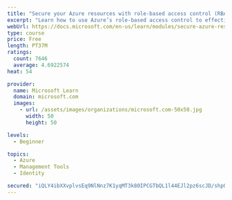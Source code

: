 ```yaml
---
title: "Secure your Azure resources with role-based access control (RBAC)"
excerpt: "Learn how to use Azure’s role-based access control to effectively manage your team’s access to Azure resources."
webUrl: https://docs.microsoft.com/en-us/learn/modules/secure-azure-resources-with-rbac/
type: course
price: Free
length: PT37M
ratings:
  count: 7646
  average: 4.6922574
heat: 54

provider:
  name: Microsoft Learn
  domain: microsoft.com
  images:
    - url: /assets/images/organizations/microsoft.com-50x50.jpg
      width: 50
      height: 50

levels:
  - Beginner

topics:
  - Azure
  - Management Tools
  - Identity

secured: "iQLY4ibXXvplvsEq9NlNnz7K1yqMT3k80IPCGTbQL1l44EJl2pz6scJD/shpO7X18EA+4aqde69luwt5OKpJMJPFmovdyTR/1SfXoGBeyM75WF2h4lj/W/ThX2WZnH0GIQM0cdv6b04+cqv5SV7bqU0bjLvKlr49E5U4c4hiulPH5c0EzaLRwJ1ZbgcNfUwamMS/KR1EmPZZKz1V9h0gi8CtQ8WJxY9a0DBLLkg/WlztmlBA0C+CB86EHN2Ut3ASoSJJbnhQDiBTAu3VJTeVbNW1tFYeplMGpqT8EdyzF5WY9qLTLT3t+vUqWRy/xzKMs48TElKj8zNf3Ru9VstrJF4qv4SFL5EDWTLlFpF80wTZuzsVFJpvsVwGdpX7JOOiz3vwhisJn9MzVVi1djqRA6PJUnpDD9dlSfuYGsEA5ko=;a0OexcmZNwu4tgXf6KXV6g=="
---
```


